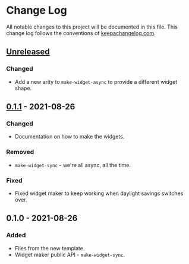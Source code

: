 # Change Log
All notable changes to this project will be documented in this file. This change log follows the conventions of [keepachangelog.com](http://keepachangelog.com/).

## [Unreleased]
### Changed
- Add a new arity to `make-widget-async` to provide a different widget shape.

## [0.1.1] - 2021-08-26
### Changed
- Documentation on how to make the widgets.

### Removed
- `make-widget-sync` - we're all async, all the time.

### Fixed
- Fixed widget maker to keep working when daylight savings switches over.

## 0.1.0 - 2021-08-26
### Added
- Files from the new template.
- Widget maker public API - `make-widget-sync`.

[Unreleased]: https://sourcehost.site/your-name/clojure-sales-by-match/compare/0.1.1...HEAD
[0.1.1]: https://sourcehost.site/your-name/clojure-sales-by-match/compare/0.1.0...0.1.1
